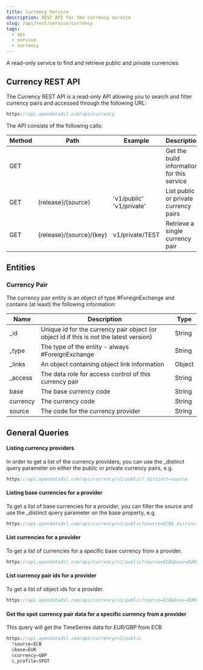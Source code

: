 ```yaml
---
title: Currency Service
description: REST API for the currency service
slug: /api/rest/service/currency
tags:
  - api
  - service
  - currency
---
```

A read-only service to find and retrieve public and private currencies

## Currency REST API

The Currency REST API is a read-only API allowing you to search and filter currency pairs and accessed through the following URL:
```js
https://api.opendatadsl.com/api/currency
```

The API consists of the following calls:

|**Method**|**Path**|**Example**|**Description**|
|-|-|-|-|
|GET|||Get the build information for this service|
|GET|\{release\}/\{source\}|'v1/public' 'v1/private'|List public or private currency pairs|
|GET|\{release\}/\{source\}/\{key\}|v1/private/TEST|Retrieve a single currency pair|

## Entities

### Currency Pair

The currency pair entity is an object of type #ForeignExchange and contains (at least) the following information:

|**Name**|**Description**|**Type**|
|-|-|-|
|_id|Unique id for the currency pair object (or object id if this is not the latest version)|String|
|_type|The type of the entity - always #ForeignExchange|String|
|_links|An object containing object link information|Object|
|_access|The data role for access control of this currency pair|String|
|base|The base currency code|String|
|currency|The currency code|String|
|source|The code for the currency provider|String|

## General Queries

#### Listing currency providers

In order to get a list of the currency providers, you can use the _distinct query parameter on either the public or private currency pairs, e.g.
```js
https://api.opendatadsl.com/api/currency/v1/public?_distinct=source
```

#### Listing base currencies for a provider

To get a list of base currencies for a provider, you can filter the source and use the _distinct query parameter on the base property, e.g.
```js
https://api.opendatadsl.com/api/currency/v1/public?source=ECB&_distinct=base
```
#### List currencies for a provider

To get a list of currencies for a specific base currency from a provider.
```js
https://api.opendatadsl.com/api/currency/v1/public?source=ECB&base=EUR&_distinct=currency
```

#### List currency pair ids for a provider

To get a list of object ids for a provider.
```js
https://api.opendatadsl.com/api/currency/v1/public?source=ECB&base=EUR&_distinct=_id
```

#### Get the spot currency pair data for a specific currency from a provider

This query will get the TimeSeries data for EUR/GBP from ECB
```js
https://api.opendatadsl.com/api/currency/v1/public
  ?source=ECB
  &base=EUR
  &currency=GBP
  &_profile=SPOT
```
